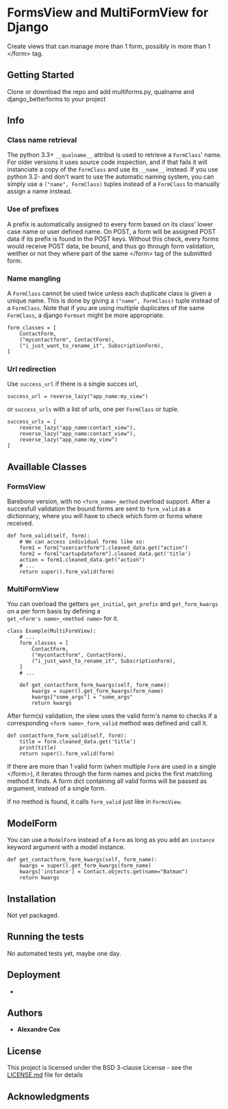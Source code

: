 # FormsView and MultiFormView for Django

Create views that can manage more than 1 form, possibly in more than 1 \</form\> tag.

## Getting Started

Clone or download the repo and add multiforms.py, qualname and django_betterforms to your project

## Info

### Class name retrieval

The python 3.3+ `__qualname__` attribut is used to retrieve a `FormClass`' name. For older versions it 
uses source code inspection, and if that fails it will instanciate a copy of the `FormClass` and use 
its `__name__` instead. If you use python 3.2- and don't want to use the automatic naming system, you 
can simply use a `("name", FormClass)` tuples instead of a `FormClass` to manually assign a name instead.

### Use of prefixes

A prefix is automatically assigned to every form based on its class' lower case name or user defined name. 
On POST, a form will be assigned POST data if its prefix is found in the POST keys. Without this check, 
every forms would receive POST data, be bound, and thus go through form validation, weither or not they 
where part of the same \</form\> tag of the submitted form.

### Name mangling

A `FormClass` cannot be used twice unless each duplicate class is given a unique name. This is done by 
giving a `("name", FormClass)` tuple instead of a `FormClass`. Note that if you are using multiple 
duplicates of the same `FormClass`, a django `Formset` might be more appropriate.

```
form_classes = [
    ContactForm,
    ("mycontactform", ContactForm),
    ("i_just_want_to_rename_it", SubscriptionForm),
]
```

### Url redirection

Use `success_url` if there is a single succes url, 
```
success_url = reverse_lazy("app_name:my_view")
```
or `success_urls` with a list of urls, one per `FormClass` or tuple.
```
success_urls = [
    reverse_lazy("app_name:contact_view"),
    reverse_lazy("app_name:contact_view"),
    reverse_lazy("app_name:my_view")
]
```

## Availlable Classes

### FormsView

Barebone version, with no `<form_name>_method` overload support. After a succesfull validation the 
bound forms are sent to `form_valid` as a dictionnary, where you will have to check which form or forms
where received.
  
```
def form_valid(self, form):
    # We can access individual forms like so:
    form1 = form["usercartform"].cleaned_data.get("action")
    form2 = form["cartupdateform"].cleaned_data.get('title')
    action = form1.cleaned_data.get("action")
    # ...
    return super().form_valid(form)
```

### MultiFormView

You can overload the getters `get_initial`, `get_prefix` and `get_form_kwargs` on a per form basis by defining a   
`get_<form's name>_<method name>` for it.
  
```
class Example(MultiFormView):
    # ...
    form_classes = [
        ContactForm,
        ("mycontactform", ContactForm),
        ("i_just_want_to_rename_it", SubscriptionForm), 
    ]
    # ...
    
    def get_contactform_form_kwargs(self, form_name):
        kwargs = super().get_form_kwargs(form_name)
        kwargs["some_args"] = "some_args"
        return kwargs
```

After form(s) validation, the view uses the valid form's name to checks if a corresponding 
`<form name>_form_valid` method was defined and call it. 
  
```
def contactform_form_valid(self, form):
    title = form.cleaned_data.get('title')
    print(title)
    return super().form_valid(form) 
```
  
If there are more than 1 valid form (when multiple `Form` are used in a single \</form>), it iterates 
through the form names and picks the first matching method it finds. A form dict containing all valid
forms will be passed as argument, instead of a single form. 

If no method is found, it calls `form_valid` just like in `FormsView`.

## ModelForm

You can use a `ModelForm` instead of a `Form` as long as you add an `instance` keyword argument with a model instance.
```
def get_contactform_form_kwargs(self, form_name):
    kwargs = super().get_form_kwargs(form_name)
    kwargs['instance'] = Contact.objects.get(name="Batman")
    return kwargs
```

## Installation

Not yet packaged.

## Running the tests

No automated tests yet, maybe one day.

## Deployment

-

## Authors

* **Alexandre Cox** 

## License

This project is licensed under the BSD 3-clause License - see the [LICENSE.md](LICENSE.md) file for details

## Acknowledgments
